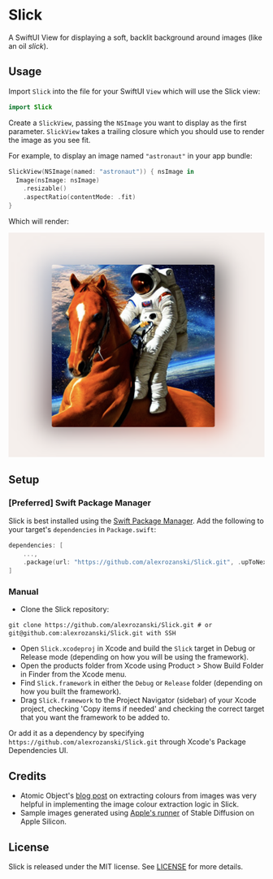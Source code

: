 # Slick

A SwiftUI View for displaying a soft, backlit background around images (like an oil *slick*).

## Usage

Import `Slick` into the file for your SwiftUI `View` which will use the Slick view:

```swift
import Slick
```

Create a `SlickView`, passing the `NSImage` you want to display as the first parameter. `SlickView` takes
a trailing closure which you should use to render the image as you see fit.

For example, to display an image named `"astronaut"` in your app bundle:

```swift
SlickView(NSImage(named: "astronaut")) { nsImage in
  Image(nsImage: nsImage)
    .resizable()
    .aspectRatio(contentMode: .fit)
}
```

Which will render:

![Example of SlickView with a sample image](docs/astronaut_example.png)

## Setup

### [Preferred] Swift Package Manager

Slick is best installed using the [Swift Package Manager](https://www.swift.org/package-manager/). Add the following to your target's `dependencies` in `Package.swift`:

```swift
dependencies: [
    ...,
    .package(url: "https://github.com/alexrozanski/Slick.git", .upToNextMajor(from: "1.0.0"))
]
```

### Manual

- Clone the Slick repository:

```
git clone https://github.com/alexrozanski/Slick.git # or git@github.com:alexrozanski/Slick.git with SSH
```

- Open `Slick.xcodeproj` in Xcode and build the `Slick` target in Debug or Release mode (depending on how you will be using the framework).
- Open the products folder from Xcode using Product > Show Build Folder in Finder from the Xcode menu.
- Find `Slick.framework` in either the `Debug` or `Release` folder (depending on how you built the framework).
- Drag `Slick.framework` to the Project Navigator (sidebar) of your Xcode project, checking 'Copy items if needed' and checking the correct target that you want the framework to be added to.

Or add it as a dependency by specifying `https://github.com/alexrozanski/Slick.git` through Xcode's Package Dependencies UI.

## Credits

- Atomic Object's [blog post](https://spin.atomicobject.com/2016/12/07/pixels-and-palettes-extracting-color-palettes-from-images/) on extracting colours from images was very helpful in implementing the image colour extraction logic in Slick.
- Sample images generated using [Apple's runner](https://github.com/apple/ml-stable-diffusion) of Stable Diffusion on Apple Silicon.

## License

Slick is released under the MIT license. See [LICENSE](LICENSE) for more details.
